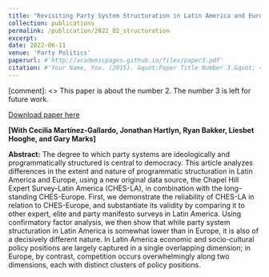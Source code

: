```yaml
---
title: "Revisiting Party System Structuration in Latin America and Europe: Economic and Socio-cultural Dimensions"
collection: publications
permalink: /publication/2022_02_structuration
excerpt:
date: 2022-06-11
venue: 'Party Politics'
paperurl: #'http://academicpages.github.io/files/paper3.pdf'
citation: #'Your Name, You. (2015). &quot;Paper Title Number 3.&quot; <i>Journal 1</i>. 1(3).'
---
```

[comment]: <> This paper is about the number 2. The number 3 is left for future work.

[Download paper here](https://journals.sagepub.com/doi/full/10.1177/13540688221090604)

**[With Cecilia Martínez-Gallardo, Jonathan Hartlyn, Ryan Bakker, Liesbet Hooghe, and Gary Marks]**

**Abstract:** The degree to which party systems are ideologically and programmatically structured is central to democracy. This article analyzes differences in the extent and nature of programmatic structuration in Latin America and Europe, using a new original data source, the Chapel Hill Expert Survey-Latin America (CHES-LA), in combination with the long-standing CHES-Europe. First, we demonstrate the reliability of CHES-LA in relation to CHES-Europe, and substantiate its validity by comparing it to other expert, elite and party manifesto surveys in Latin America. Using confirmatory factor analysis, we then show that while party system structuration in Latin America is somewhat lower than in Europe, it is also of a decisively different nature. In Latin America economic and socio-cultural policy positions are largely captured in a single overlapping dimension; in Europe, by contrast, competition occurs overwhelmingly along two dimensions, each with distinct clusters of policy positions.

